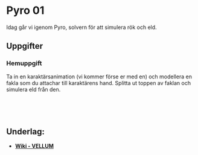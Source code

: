 # Pyro 01

Idag går vi igenom Pyro, solvern för att simulera rök och eld.

## Uppgifter


### Hemuppgift

Ta in en karaktärsanimation (vi kommer förse er med en) och modellera en fakla som du attachar till karaktärens hand. Splitta ut toppen av faklan och simulera eld från den.

&nbsp;

&nbsp;

## Underlag:
- [**Wiki - VELLUM**](https://github.com/Studio-Konkret/Technical-Direction/wiki/Vellum)
